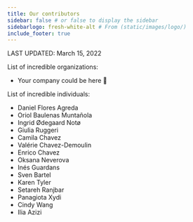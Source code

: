 ```yaml
---
title: Our contributors
sidebar: false # or false to display the sidebar
sidebarlogo: fresh-white-alt # From (static/images/logo/)
include_footer: true
---
```


LAST UPDATED: March 15, 2022

List of incredible organizations:

* Your company could be here 🤗

List of incredible individuals:

* Daniel Flores Agreda
* Oriol Baulenas Muntañola
* Ingrid Ødegaard Notø
* Giulia Ruggeri
* Camila Chavez
* Valérie Chavez-Demoulin
* Enrico Chavez
* Oksana Neverova
* Inés Guardans
* Sven Bartel
* Karen Tyler
* Setareh Ranjbar
* Panagiota Xydi
* Cindy Wang
* Ilia Azizi
